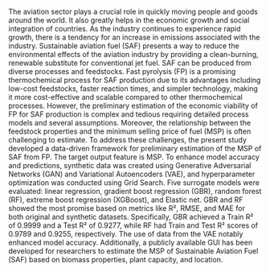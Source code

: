 The aviation sector plays a crucial role in quickly moving people and goods around the world. It also greatly helps in the economic growth and social integration of countries. As the industry continues to experience rapid growth, there is a tendency for an increase in emissions associated with the industry. Sustainable aviation fuel (SAF) presents a way to reduce the environmental effects of the aviation industry by providing a clean-burning, renewable substitute for conventional jet fuel. SAF can be produced from diverse processes and feedstocks. Fast pyrolysis (FP) is a promising thermochemical process for SAF production due to its advantages including low-cost feedstocks, faster reaction times, and simpler technology, making it more cost-effective and scalable compared to other thermochemical processes. However, the preliminary estimation of the economic viability of FP for SAF production is complex and tedious requiring detailed process models and several assumptions. Moreover, the relationship between the feedstock properties and the minimum selling price of fuel (MSP) is often challenging to estimate. To address these challenges, the present study developed a data-driven framework for preliminary estimation of the MSP of SAF from FP. The target output feature is MSP. To enhance model accuracy and predictions, synthetic data was created using Generative Adversarial Networks (GAN) and Variational Autoencoders (VAE), and hyperparameter optimization was conducted using Grid Search. Five surrogate models were evaluated: linear regression, gradient boost regression (GBR), random forest (RF), extreme boost regression (XGBoost), and Elastic net. GBR and RF showed the most promise based on metrics like R², RMSE, and MAE for both original and synthetic datasets. Specifically, GBR achieved a Train R² of 0.9999 and a Test R² of 0.9277, while RF had Train and Test R² scores of 0.9789 and 0.9255, respectively. The use of data from the VAE notably enhanced model accuracy. Additionally, a publicly available GUI has been developed for researchers to estimate the MSP of Sustainable Aviation Fuel (SAF) based on biomass properties, plant capacity, and location.
